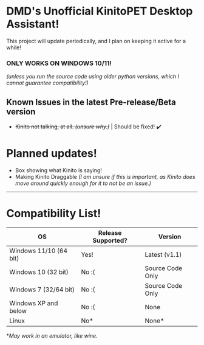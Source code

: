 # DMD's Unofficial KinitoPET Desktop Assistant!
This project will update periodically, and I plan on keeping it active for a while!

### ONLY WORKS ON WINDOWS 10/11! 
*(unless you run the source code using older python versions, which I cannot guarantee compatibility!)*

## Known Issues in the latest Pre-release/Beta version
* ~~Kinito not talking, at all. *(unsure why.)*~~ | Should be fixed! ✔️


# Planned updates!
* Box showing what Kinito is saying!
* Making Kinito Draggable *(I am unsure if this is important, as Kinito does move around quickly enough for it to not be an issue.)*
-----------------
# Compatibility List!
| OS | Release Supported? | Version|
| -------- | ------- | ------ |
| Windows 11/10 (64 bit)  | Yes!    |  Latest (v1.1)     |
| Windows 10 (32 bit) |   No :(   |    Source Code Only    |
| Windows 7 (32/64 bit)    | No :(    |     Source Code Only   |
| Windows XP and below | No :( | None |
| Linux | No* | None* |

**May work in an emulator, like wine.*
